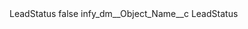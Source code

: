 <?xml version="1.0" encoding="UTF-8"?>
<CustomMetadata xmlns="http://soap.sforce.com/2006/04/metadata" xmlns:xsi="http://www.w3.org/2001/XMLSchema-instance" xmlns:xsd="http://www.w3.org/2001/XMLSchema">
    <label>LeadStatus</label>
    <protected>false</protected>
    <values>
        <field>infy_dm__Object_Name__c</field>
        <value xsi:type="xsd:string">LeadStatus</value>
    </values>
</CustomMetadata>
